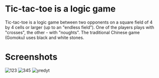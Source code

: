 #  Tic-tac-toe is a logic game
Tic-tac-toe is a logic game between two opponents on a square field of 4 by 4 cells or larger (up to an "endless field"). One of the players plays with "crosses", the other - with "noughts". The traditional Chinese game (Gomoku) uses black and white stones.

# Screenshots
![123](https://user-images.githubusercontent.com/43084905/117585866-8ef98680-b136-11eb-870c-b9ac72060ba3.png)
![345](https://user-images.githubusercontent.com/43084905/117585868-8f921d00-b136-11eb-9944-ee70663dee8f.png)
![yredyt](https://user-images.githubusercontent.com/43084905/117585869-902ab380-b136-11eb-8f7f-b0dd7c224a0c.png)
